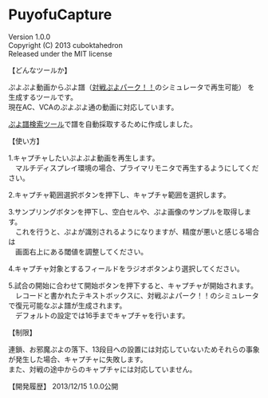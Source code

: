 PuyofuCapture
=============

Version 1.0.0  
Copyright (C) 2013 cuboktahedron  
Released under the MIT license

【どんなツールか】

ぷよぷよ動画からぷよ譜（[対戦ぷよパーク！！](<http://www.puyop.com/>)のシミュレータで再生可能）
を生成するツールです。  
現在AC、VCAのぷよぷよ通の動画に対応しています。

[ぷよ譜検索ツール](http://www.cuboktahedron.sakura.ne.jp/pse/)で譜を自動採取するために作成しました。

【使い方】

1.キャプチャしたいぷよぷよ動画を再生します。  
　マルチディスプレイ環境の場合、プライマリモニタで再生するようにしてください。

2.キャプチャ範囲選択ボタンを押下し、キャプチャ範囲を選択します。

3.サンプリングボタンを押下し、空白セルや、ぷよ画像のサンプルを取得します。  
　これを行うと、ぷよが識別されるようになりますが、精度が悪いと感じる場合は  
　画面右上にある閾値を調整してください。

4.キャプチャ対象とするフィールドをラジオボタンより選択してください。

5.試合の開始に合わせて開始ボタンを押下すると、キャプチャが開始されます。  
　レコードと書かれたテキストボックスに、対戦ぷよパーク！！のシミュレータで復元可能なぷよ譜が生成されます。  
　デフォルトの設定では16手までキャプチャを行います。  

【制限】

連鎖、お邪魔ぷよの落下、13段目への設置には対応していないためそれらの事象が発生した場合、キャプチャに失敗します。  
また、対戦の途中からのキャプチャには対応していません。

【開発履歴】
2013/12/15 1.0.0公開
